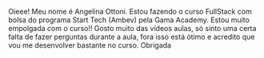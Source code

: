 Oieee! Meu nome é Angelina Ottoni. Estou fazendo o curso FullStack com bolsa do programa Start Tech (Ambev) pela Gama Academy.
Estou muito empolgada com o curso!! Gosto muito das vídeos aulas, só sinto uma certa falta de fazer perguntas durante a aula, fora isso está ótimo e acredito que vou me desenvolver bastante no curso. Obrigada